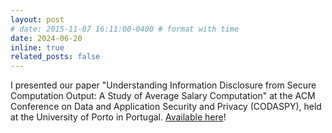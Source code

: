 ```yaml
---
layout: post
# date: 2015-11-07 16:11:00-0400 # format with time
date: 2024-06-20
inline: true
related_posts: false
---
```


I presented our paper "Understanding Information Disclosure from Secure Computation Output: A Study of Average Salary Computation" 
at the ACM Conference on Data and Application Security and Privacy (CODASPY), held at the University of Porto in Portugal. [Available here](https://dl.acm.org/doi/abs/10.1145/3626232.3653280)!
